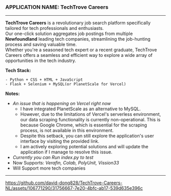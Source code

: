  <h3>APPLICATION NAME:  TechTrove Careers </h3>
 
------ 


**TechTrove Careers** is a revolutionary job search platform specifically tailored for tech professionals and enthusiasts.<br>
Our one-click solution aggregates job postings from multiple **Newfoundland** leading tech companies, streamlining the job-hunting process and saving valuable time.<br>
                      Whether you're a seasoned tech expert or a recent graduate, TechTrove Careers offers a seamless and efficient way to explore a wide array of opportunities in the tech industry.<br>
   
 **Tech Stack:**

    - Python + CSS + HTML + JavaScript
    - Flask + Selenium + MySQL(or PlanetScale for Vercel)
  
**Notes:**                  
- *An issue that is happening on Vercel right now*
  - I have integrated PlanetScale as an alternative to MySQL.
  - However, due to the limitations of Vercel's serverless environment, our data scraping functionality is currently non-operational. This is because Google Chrome, which is essential for the scraping process, is not available in this environment.
  - Despite this setback, you can still explore the application's user interface by visiting the provided link.
  - I am actively exploring potential solutions and will update the application if I manage to resolve this issue.
- *Currently you can Run index.py to test*
- Now Supports: *Verafin, Colab, PolyUnit, Vission33*
- Will Support more tech companies 

----



https://github.com/david-dong828/TechTrove-Careers-NL/assets/106771290/31756667-7e20-4bfc-ab17-539d635e396c

